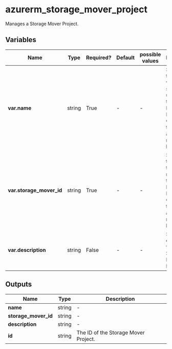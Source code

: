 # azurerm_storage_mover_project

Manages a Storage Mover Project.

## Variables

| Name | Type | Required? | Default  | possible values | Description |
| ---- | ---- | --------- | -------- | ----------- | ----------- |
| **var.name** | string | True | -  |  -  | Specifies the name which should be used for this Storage Mover Project. Changing this forces a new resource to be created. | 
| **var.storage_mover_id** | string | True | -  |  -  | Specifies the ID of the storage mover for this Storage Mover Project. Changing this forces a new resource to be created. | 
| **var.description** | string | False | -  |  -  | Specifies a description for this Storage Mover Project. | 



## Outputs

| Name | Type | Description |
| ---- | ---- | --------- | 
| **name** | string  | - | 
| **storage_mover_id** | string  | - | 
| **description** | string  | - | 
| **id** | string  | The ID of the Storage Mover Project. | 